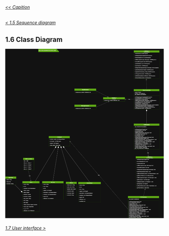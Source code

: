 ###### [<< Capition](/Documentation/Capition.md)
###### [< 1.5 Sequence diagram](/Documentation/Chapter%201%20-%20Design%20and%20Architecture/1.5%20Sequence%20Diagram.md)

## 1.6 Class Diagram

![Class Diagram](/Images/Class.png)

###### [1.7 User interface >](/Documentation/Chapter%201%20-%20Design%20and%20Architecture/1.7%20User%20Interface.md)